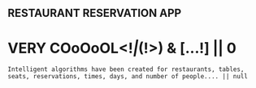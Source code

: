 
## RESTAURANT RESERVATION APP
# VERY COoOoOL<!_|_(!>) & [...!] || 0
`Intelligent algorithms have been created for restaurants, tables, seats, reservations, times, days, and number of people.... || null`
